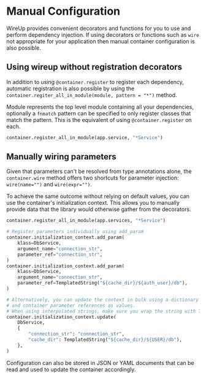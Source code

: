 # Manual Configuration

WireUp provides convenient decorators and functions for you to use and perform dependency injection.
If using decorators or functions such as `wire` not appropriate for your application then manual container
configuration is also possible.

## Using wireup without registration decorators

In addition to using `@container.register` to register each dependency, automatic registration is also possible by
using the `container.regiter_all_in_module(module, pattern = "*")` method.

Module represents the top level module containing all your dependencies, optionally a `fnmatch` pattern can be specified
to only register classes that match the pattern. This is the equivalent of using `@container.register`
on each.

```python
container.register_all_in_module(app.service, "*Service")
```

## Manually wiring parameters

Given that parameters can't be resolved from type annotations alone, the `container.wire` method offers two shortcuts 
for parameter injection: `wire(name="")` and `wire(expr="")`.

To achieve the same outcome without relying on default values, you can use the container's 
initialization context. This allows you to manually provide data that the library would 
otherwise gather from the decorators.

```python
container.register_all_in_module(app.services, "*Service")

# Register parameters individually using add_param
container.initialization_context.add_param(
    klass=DbService,
    argument_name="connection_str",
    parameter_ref="connection_str",
)
container.initialization_context.add_param(
    klass=DbService,
    argument_name="connection_str",
    parameter_ref=TemplatedString("${cache_dir}/${auth_user}/db"),
)

# Alternatively, you can update the context in bulk using a dictionary of initializer parameter names as keys
# and container parameter references as values.
# When using interpolated strings, make sure you wrap the string with TemplatedString.
container.initialization_context.update(
    DbService,
    {
        "connection_str": "connection_str",
        "cache_dir": TemplatedString("${cache_dir}/${USER}/db"),
    },
)
```

Configuration can also be stored in JSON or YAML documents that can be read and used to update the container accordingly.